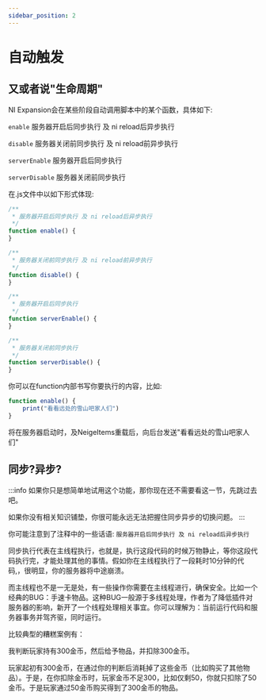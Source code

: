```yaml
---
sidebar_position: 2
---
```


# 自动触发

## 又或者说"生命周期"

NI Expansion会在某些阶段自动调用脚本中的某个函数，具体如下:

`enable` 服务器开启后同步执行 及 ni reload后异步执行

`disable` 服务器关闭前同步执行 及 ni reload前异步执行

`serverEnable` 服务器开启后同步执行

`serverDisable` 服务器关闭前同步执行

在.js文件中以如下形式体现:

```js
/**
 * 服务器开启后同步执行 及 ni reload后异步执行
 */
function enable() {
}

/**
 * 服务器关闭前同步执行 及 ni reload前异步执行
 */
function disable() {
}

/**
 * 服务器开启后同步执行
 */
function serverEnable() {
}

/**
 * 服务器关闭前同步执行
 */
function serverDisable() {
}
```

你可以在function内部书写你要执行的内容，比如:

```js
function enable() {
    print("看看远处的雪山吧家人们")
}
```

将在服务器启动时，及NeigeItems重载后，向后台发送"看看远处的雪山吧家人们"

## 同步?异步?

:::info
如果你只是想简单地试用这个功能，那你现在还不需要看这一节，先跳过去吧。

如果你没有相关知识铺垫，你很可能永远无法把握住同步异步的切换问题。
:::

你可能注意到了注释中的一些话语: `服务器开启后同步执行 及 ni reload后异步执行`

同步执行代表在主线程执行，也就是，执行这段代码的时候万物静止，等你这段代码执行完，才能处理其他的事情。假如你在主线程执行了一段耗时10分钟的代码,，很明显，你的服务器将中途崩溃。

而主线程也不是一无是处，有一些操作你需要在主线程进行，确保安全。比如一个经典的BUG：手速卡物品。这种BUG一般源于多线程处理，作者为了降低插件对服务器的影响，新开了一个线程处理相关事宜。你可以理解为：当前运行代码和服务器事务并驾齐驱，同时运行。

比较典型的糟糕案例有：

我判断玩家持有300金币，然后给予物品，并扣除300金币。

玩家起初有300金币，在通过你的判断后消耗掉了这些金币（比如购买了其他物品）。于是，在你扣除金币时，玩家金币不足300，比如仅剩50，你就只扣除了50金币。于是玩家通过50金币购买得到了300金币的物品。
